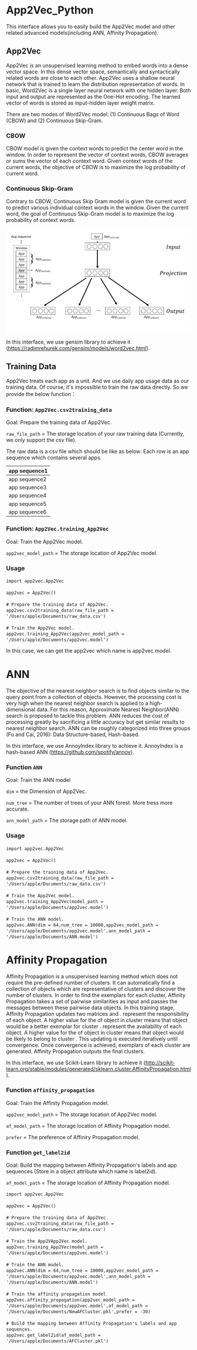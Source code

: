 # App2Vec_Python
This interface allows you to easily build the App2Vec model and other related advanced models(including ANN, Affinity Propagation).

## App2Vec
App2Vec is an unsupervised learning method to embed words into a dense vector space. In this dense vector space, semantically and syntactically related words are close to each other. App2Vec uses a shallow neural network that is trained to learn the distribution representation of words. In basic, Word2Vec is a single layer neural network with one hidden layer. Both input and output are represented as the One-Hot encoding. The learned vector of words is stored as input-hidden layer weight matrix.

There are two modes of Word2Vec model: (1) Continuous Bags of Word (CBOW) and (2) Continuous Skip-Gram. 
### CBOW
CBOW model is given the context words to predict the center word in the window. In order to represent the vector of context words, CBOW averages or sums the vector of each context word. Given context words of the current words, the objective of CBOW is to maximize the log probability of current word.

### Continuous Skip-Gram
Contrary to CBOW, Continuous Skip Gram model is given the current word to predict various individual context words in the window. Given the current word, the goal of Continuous Skip-Gram model is to maximize the log probability of context words.

![image](image/skip-gram.png)

In this interface, we use gensim library to achieve it (https://radimrehurek.com/gensim/models/word2vec.html).

## Training Data
App2Vec treats each app as a unit. And we use daily app usage data as our training data.
Of course, it's impossible to train the raw data directly.
So we provide the below function：

### Function: `App2Vec.csv2training_data`

Goal: Prepare the training data of App2Vec.

`raw_file_path` = The storage location of your raw training data (Currently, we only support the csv file).

The raw data is a csv file which should be like as below:
Each row is an app sequence which contains several apps.

| app sequence1 |
| --- |
| app sequence2 |
| app sequence3 |
| app sequence4 |
| app sequence5 |
| app sequence6 |

### Function: `App2Vec.training_App2Vec`

Goal: Train the App2Vec model.

`app2vec_model_path` = The storage location of App2Vec model.

### Usage
```text
import app2vec.App2Vec

app2vec = App2Vec()

# Prepare the training data of App2Vec.
app2vec.csv2training_data(raw_file_path = '/Users/apple/Documents/raw_data.csv')

# Train the App2Vec model.
app2vec.training_App2Vec(app2vec_model_path = '/Users/apple/Documents/app2vec.model')
```
In this case, we can get the app2vec which name is app2vec.model.

# ANN
The objective of the nearest neighbor search is to find objects similar to the query point from a collection of objects. However, the processing cost is very high when the nearest neighbor search is applied to a high-dimensional data. For this reason, Approximate Nearest Neighbor(ANN) search is proposed to tackle this problem. ANN reduces the cost of processing greatly by sacrificing a little accuracy but get similar results to nearest neighbor search. ANN can be roughly categorized into three groups (Fu and Cai, 2016): Data Structure-based, Hash-based.

In this interface, we use AnnoyIndex library to achieve it. AnnoyIndex is a hash-based ANN (https://github.com/spotify/annoy).

### Function `ANN`

Goal: Train the ANN model

`dim` = the Dimension of App2Vec.

`num_tree` = The number of trees of your ANN forest. More tress more accurate.

`ann_model_path` = The storage path of ANN model.

### Usage
```text
import app2vec.App2Vec

app2vec = App2Vec()

# Prepare the training data of App2Vec.
app2vec.csv2training_data(raw_file_path = '/Users/apple/Documents/raw_data.csv')

# Train the App2Vec model.
app2vec.training_App2Vec(model_path = '/Users/apple/Documents/app2vec.model')

# Train the ANN model.
app2vec.ANN(dim = 64,num_tree = 10000,app2vec_model_path = '/Users/apple/Documents/app2vec.model',ann_model_path = '/Users/apple/Documents/ANN.model')
```

# Affinity Propagation
Affinity Propagation is a unsupervised learning method which does not require the pre-defined number of clusters. It can automatically find a collection of objects which are representative of clusters and discover the number of clusters. In order to find the exemplars for each cluster, Affinity Propagation takes a set of pairwise similarities as input and passes the messages between these pairwise data objects. In this training stage, Affinity Propagation updates two matrices  and .  represent the responsibility of each object. A higher value for the  of object in cluster  means that object would be a better exemplar for cluster .  represent the availability of each object. A higher value for the  of object in cluster  means that object would be likely to belong to cluster . This updating is executed iteratively until convergence. Once convergence is achieved, exemplars of each cluster are generated. Affinity Propagation outputs the final clusters.

In this interface, we use  Scikit-Learn library to achieve it (http://scikit-learn.org/stable/modules/generated/sklearn.cluster.AffinityPropagation.html).

### Function `affinity_propagation`

Goal: Train the Affinity Propagation model.

`app2vec_model_path` = The storage location of App2Vec model.

`af_model_path` = The storage location of Affinity Propagation model.

`prefer` = The preference of Affiniry Propagation model.

### Function `get_label2id`

Goal: Build the mapping between Affinity Propagation's labels and app sequences (Store in a object attribute which name is label2id).

`af_model_path` = The storage location of Affinity Propagation model.

```text
import app2vec.App2Vec

app2vec = App2Vec()

# Prepare the training data of App2Vec.
app2vec.csv2training_data(raw_file_path = '/Users/apple/Documents/raw_data.csv')

# Train the App2VApp2Vec model.
app2vec.training_App2Vec(model_path = '/Users/apple/Documents/app2vec.model')

# Train the ANN model.
app2vec.ANN(dim = 64,num_tree = 10000,app2vec_model_path = '/Users/apple/Documents/app2vec.model',ann_model_path = '/Users/apple/Documents/ANN.model')

# Train the affinity propagation model
app2vec.affinity_propagation(app2vec_model_path = '/Users/apple/Documents/app2vec.model',af_model_path = '/Users/apple/Documents/NewAFCluster.pkl',prefer = -30)

# Build the mapping between Affinity Propagation's labels and app sequences.
app2vec.get_label2id(af_model_path = '/Users/apple/Documents/AFCluster.pkl')
```







